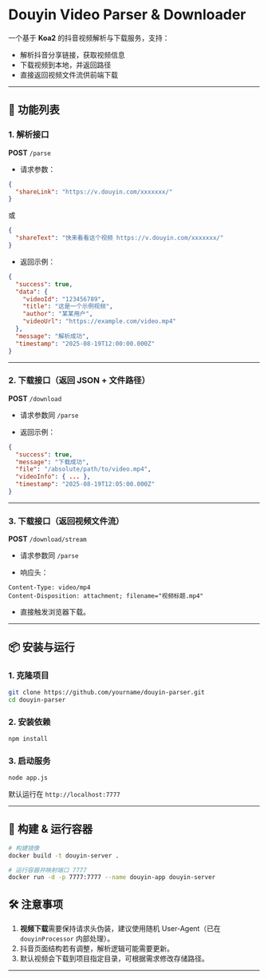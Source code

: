 # Douyin Video Parser & Downloader

一个基于 **Koa2** 的抖音视频解析与下载服务，支持：
- 解析抖音分享链接，获取视频信息
- 下载视频到本地，并返回路径
- 直接返回视频文件流供前端下载

---

## 🚀 功能列表

### 1. 解析接口
**POST** `/parse`

- 请求参数：
```json
{
  "shareLink": "https://v.douyin.com/xxxxxxx/"
}
````

或

```json
{
  "shareText": "快来看看这个视频 https://v.douyin.com/xxxxxxx/"
}
```

* 返回示例：

```json
{
  "success": true,
  "data": {
    "videoId": "123456789",
    "title": "这是一个示例视频",
    "author": "某某用户",
    "videoUrl": "https://example.com/video.mp4"
  },
  "message": "解析成功",
  "timestamp": "2025-08-19T12:00:00.000Z"
}
```

---

### 2. 下载接口（返回 JSON + 文件路径）

**POST** `/download`

* 请求参数同 `/parse`

* 返回示例：

```json
{
  "success": true,
  "message": "下载成功",
  "file": "/absolute/path/to/video.mp4",
  "videoInfo": { ... },
  "timestamp": "2025-08-19T12:05:00.000Z"
}
```

---

### 3. 下载接口（返回视频文件流）

**POST** `/download/stream`

* 请求参数同 `/parse`

* 响应头：

```
Content-Type: video/mp4
Content-Disposition: attachment; filename="视频标题.mp4"
```

* 直接触发浏览器下载。

---

## 📦 安装与运行

### 1. 克隆项目

```bash
git clone https://github.com/yourname/douyin-parser.git
cd douyin-parser
```

### 2. 安装依赖

```bash
npm install
```

### 3. 启动服务

```bash
node app.js
```

默认运行在 `http://localhost:7777`

---

## 🚀 构建 & 运行容器

```bash
# 构建镜像
docker build -t douyin-server .

# 运行容器并映射端口 7777
docker run -d -p 7777:7777 --name douyin-app douyin-server
```

## 🛠️ 注意事项

1. **视频下载**需要保持请求头伪装，建议使用随机 User-Agent（已在 `douyinProcessor` 内部处理）。
2. 抖音页面结构若有调整，解析逻辑可能需要更新。
3. 默认视频会下载到项目指定目录，可根据需求修改存储路径。

---